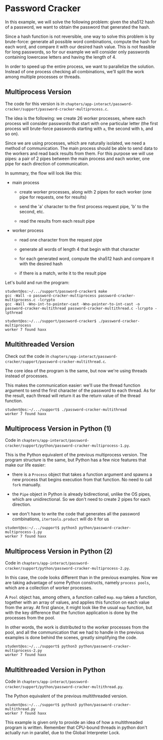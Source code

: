 # Password Cracker

In this example, we will solve the following problem: given the sha512 hash of a password, we want to obtain the password that generated the hash.

Since a hash function is not reversible, one way to solve this problem is by brute-force: generate all possible word combinations, compute the hash for each word, and compare it with our desired hash value.
This is not feasible for long passwords, so for our example we will consider only passwords containing lowercase letters and having the length of 4.

In order to speed up the entire process, we want to parallelize the solution.
Instead of one process checking all combinations, we'll split the work among multiple processes or threads.

## Multiprocess Version

The code for this version is in `chapters/app-interact/password-cracker/support/password-cracker-multiprocess.c`.

The idea is the following: we create 26 worker processes, where each process will consider passwords that start with one particular letter (the first process will brute-force passwords starting with `a`, the second with `b`, and so on).

Since we are using processes, which are naturally isolated, we need a method of communication.
The main process should be able to send data to the workers and read back results from them.
For this purpose we will use pipes: a pair of 2 pipes between the main process and each worker, one pipe for each direction of communication.

In summary, the flow will look like this:

* main process

  * create worker processes, along with 2 pipes for each worker (one pipe for requests, one for results)

  * send the 'a' character to the first process request pipe, 'b' to the second, etc.

  * read the results from each result pipe

* worker process

  * read one character from the request pipe

  * generate all words of length 4 that begin with that character

  * for each generated word, compute the sha512 hash and compare it with the desired hash

  * if there is a match, write it to the result pipe

Let's build and run the program:

```console
student@os:~/.../support/password-cracker$ make
gcc -Wall -o password-cracker-multiprocess password-cracker-multiprocess.c -lcrypto
gcc -Wall -Wno-int-to-pointer-cast -Wno-pointer-to-int-cast -o password-cracker-multithread password-cracker-multithread.c -lcrypto -lpthread

student@os:~/.../support/password-cracker$ ./password-cracker-multiprocess
worker 7 found haxx
```

## Multithreaded Version

Check out the code in `chapters/app-interact/password-cracker/support/password-cracker-multithread.c`.

The core idea of the program is the same, but now we're using threads instead of processes.

This makes the communication easier: we'll use the thread function argument to send the first character of the password to each thread.
As for the result, each thread will return it as the return value of the thread function.

```console
student@os:~/.../support$ ./password-cracker-multithread
worker 7 found haxx
```

## Multiprocess Version in Python (1)

Code in `chapters/app-interact/password-cracker/support/python/password-cracker-multiprocess-1.py`.

This is the Python equivalent of the previous multiprocess version. The program structure is the same, but Python has a few nice features that make our life easier:

* there is a `Process` object that takes a function argument and spawns a new process that begins execution from that function.
No need to call `fork` manually.

* the `Pipe` object in Python is already bidirectional, unlike the OS pipes, which are unidirectional.
So we don't need to create 2 pipes for each direction.

* we don't have to write the code that generates all the password combinations, `itertools.product` will do it for us

```console
student@os:~/.../support$ python3 python/password-cracker-multiprocess-1.py
worker 7 found haxx
```

## Multiprocess Version in Python (2)

Code in `chapters/app-interact/password-cracker/support/python/password-cracker-multiprocess-2.py`.

In this case, the code looks different than in the previous examples.
Now we are taking advantage of some Python constructs, namely `process pools`, which are a collection of worker processes.

A `Pool` object has, among others, a function called `map`.
`map` takes a function, together with an array of values, and applies this function on each value from the array.
At first glance, it might look like the usual `map` function, but with the key difference that the function application is done by the processes from the pool.

In other words, the work is distributed to the worker processes from the pool, and all the communication that we had to handle in the previous examples is done behind the scenes, greatly simplifying the code.

```console
student@os:~/.../support$ python3 python/password-cracker-multiprocess-2.py
worker 7 found haxx
```

## Multithreaded Version in Python

Code in `chapters/app-interact/password-cracker/support/python/password-cracker-multithread.py`.

The Python equivalent of the previous multithreaded version.

```console
student@os:~/.../support$ python3 python/password-cracker-multithread.py
worker 7 found haxx
```

This example is given only to provide an idea of how a multithreaded program is written.
Remember that CPU-bound threads in python don't actually run in parallel, due to the Global Interpreter Lock.
